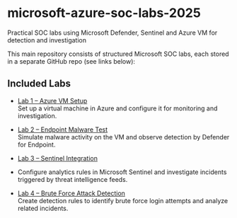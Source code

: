 # microsoft-azure-soc-labs-2025
Practical SOC labs using Microsoft Defender, Sentinel and Azure VM for detection and investigation

This main repository consists of structured Microsoft SOC labs, each stored in a separate GitHub repo (see links below):

## Included Labs

- [Lab 1 – Azure VM Setup](https://github.com/daiva-sadauskiene/lab1-azure-vm-setup)  
  Set up a virtual machine in Azure and configure it for monitoring and investigation.

- [Lab 2 – Endpoint Malware Test](https://github.com/daiva-sadauskiene/lab2-endpoint-malware-test)  
  Simulate malware activity on the VM and observe detection by Defender for Endpoint.

- [Lab 3 – Sentinel Integration](https://github.com/daiva-sadauskiene/lab3-sentinel-integration)
- Configure analytics rules in Microsoft Sentinel and investigate incidents triggered by threat intelligence feeds.

- [Lab 4 – Brute Force Attack Detection](https://github.com/daiva-sadauskiene/lab4-brute-force-detection)  
  Create detection rules to identify brute force login attempts and analyze related incidents.
